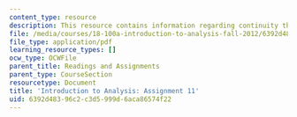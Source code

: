 ```yaml
---
content_type: resource
description: This resource contains information regarding continuity theorems.
file: /media/courses/18-100a-introduction-to-analysis-fall-2012/6392d48396c2c3d5999d6aca86574f22_MIT18_100AF12_Assign_11.pdf
file_type: application/pdf
learning_resource_types: []
ocw_type: OCWFile
parent_title: Readings and Assignments
parent_type: CourseSection
resourcetype: Document
title: 'Introduction to Analysis: Assignment 11'
uid: 6392d483-96c2-c3d5-999d-6aca86574f22
---
```

